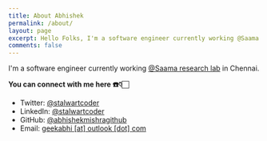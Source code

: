 ```yaml
---
title: About Abhishek
permalink: /about/
layout: page
excerpt: Hello Folks, I'm a software engineer currently working @Saama research lab in Chennai.
comments: false
---
```


I'm a software engineer currently working [@Saama research lab](https://github.com/saamaresearch) in Chennai.

**You can connect with me here ☎️👇🏻**

- Twitter: <a href="https://twitter.com/stalwartcoder" target="_blank">@stalwartcoder</a>
- LinkedIn: <a href="https://linkedin.com/in/stalwartcoder" target="_blank">@stalwartcoder</a>
- GitHub: <a href="https://github.com/abhishekmishragithub" target="_blank">@abhishekmishragithub</a>
- Email:  <a href = "mailto: geekabhi@outlook.com">geekabhi [at] outlook [dot]  com</a>
